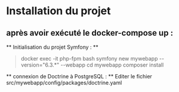 # Installation du projet

## après avoir exécuté le docker-compose up : 


** Initialisation du projet Symfony : **

> docker exec -it php-fpm bash
> symfony new mywebapp --version="6.3.*" --webapp
> cd mywebapp
> composer install

** connexion de Doctrine à PostgreSQL : **
Editer le fichier src/mywebapp/config/packages/doctrine.yaml
